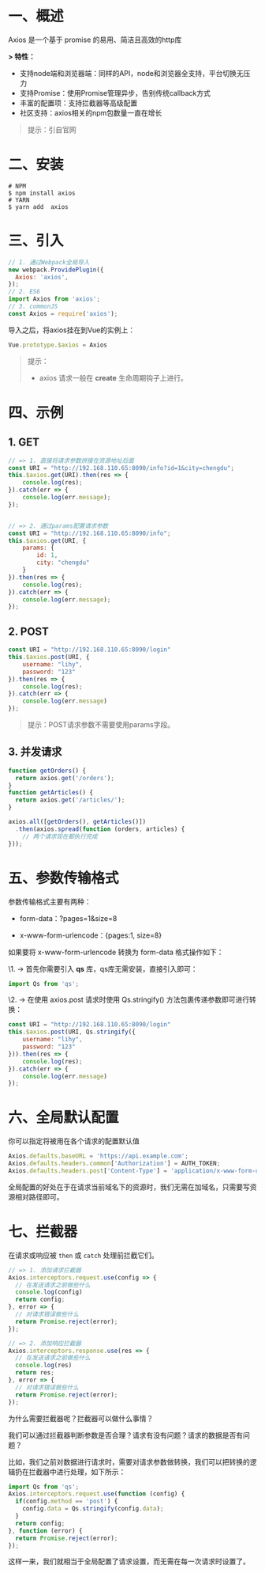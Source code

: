# 一、概述

Axios 是一个基于 promise 的易用、简洁且高效的http库 

**\> 特性：**

- 支持node端和浏览器端：同样的API，node和浏览器全支持，平台切换无压力
- 支持Promise：使用Promise管理异步，告别传统callback方式
- 丰富的配置项：支持拦截器等高级配置
- 社区支持：axios相关的npm包数量一直在增长

> 提示：引自官网

# 二、安装

```shell
# NPM
$ npm install axios
# YARN
$ yarn add  axios
```

# 三、引入

```js
// 1. 通过Webpack全局导入
new webpack.ProvidePlugin({
  Axios: 'axios',
});
// 2. ES6
import Axios from 'axios';
// 3. commonJS
const Axios = require('axios');
```

导入之后，将axios挂在到Vue的实例上：

```js
Vue.prototype.$axios = Axios
```

> 提示：
>
> - axios 请求一般在 **create** 生命周期钩子上进行。

# 四、示例

## 1. GET 

```javascript
// => 1. 直接将请求参数拼接在资源地址后面
const URI = "http://192.168.110.65:8090/info?id=1&city=chengdu";
this.$axios.get(URI).then(res => {
	console.log(res);
}).catch(err => {
	console.log(err.message);
});


// => 2. 通过params配置请求参数
const URI = "http://192.168.110.65:8090/info";
this.$axios.get(URI, {
	params: {
		id: 1,
		city: "chengdu"
	}
}).then(res => {
	console.log(res);
}).catch(err => {
	console.log(err.message);
});
```

## 2. POST 

```javascript
const URI = "http://192.168.110.65:8090/login"
this.$axios.post(URI, {
	username: "lihy",
	password: "123"
}).then(res => {
	console.log(res);
}).catch(err => {
	console.log(err.message)
});

```

> 提示：POST请求参数不需要使用params字段。

## 3. 并发请求

```js
function getOrders() {
  return axios.get('/orders');
}
function getArticles() {
  return axios.get('/articles/');
}

axios.all([getOrders(), getArticles()])
  .then(axios.spread(function (orders, articles) {
    // 两个请求现在都执行完成
}));
```

# 五、参数传输格式

参数传输格式主要有两种：

- form-data：?pages=1&size=8

- x-www-form-urlencode：{pages:1, size=8}

如果要将  x-www-form-urlencode 转换为 form-data 格式操作如下：

\1.  -> 首先你需要引入 **qs** 库，qs库无需安装，直接引入即可：

```js
import Qs from 'qs';
```

\2. -> 在使用 axios.post 请求时使用 Qs.stringify() 方法包裹传递参数即可进行转换：

```js
const URI = "http://192.168.110.65:8090/login"
this.$axios.post(URI, Qs.stringify({
	username: "lihy",
	password: "123"
})).then(res => {
	console.log(res);
}).catch(err => {
	console.log(err.message)
});
```

# 六、全局默认配置

你可以指定将被用在各个请求的配置默认值

```js
Axios.defaults.baseURL = 'https://api.example.com';
Axios.defaults.headers.common['Authorization'] = AUTH_TOKEN;
Axios.defaults.headers.post['Content-Type'] = 'application/x-www-form-urlencoded';
```

全局配置的好处在于在请求当前域名下的资源时，我们无需在加域名，只需要写资源相对路径即可。

# 七、拦截器

在请求或响应被 `then` 或 `catch` 处理前拦截它们。

```javascript
// => 1. 添加请求拦截器
Axios.interceptors.request.use(config => {
  // 在发送请求之前做些什么
  console.log(config)
  return config;
}, error => {
  // 对请求错误做些什么
  return Promise.reject(error);
});

// => 2. 添加响应拦截器
Axios.interceptors.response.use(res => {
  // 在发送请求之前做些什么
  console.log(res)
  return res;
}, error => {
  // 对请求错误做些什么
  return Promise.reject(error);
});
```

为什么需要拦截器呢？拦截器可以做什么事情？

我们可以通过拦截器判断参数是否合理？请求有没有问题？请求的数据是否有问题？

比如，我们之前对数据进行请求时，需要对请求参数做转换，我们可以把转换的逻辑扔在拦截器中进行处理，如下所示：

```js
import Qs from 'qs';
Axios.interceptors.request.use(function (config) {
  if(config.method == 'post') {
    config.data = Qs.stringify(config.data);
  }
  return config;
}, function (error) {
  return Promise.reject(error);
});
```

这样一来，我们就相当于全局配置了请求设置，而无需在每一次请求时设置了。









